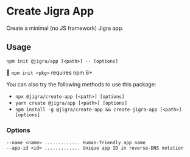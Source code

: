 # Create Jigra App

Create a minimal (no JS framework) Jigra app.

## Usage

```
npm init @jigra/app [<path>] -- [options]
```

:memo: `npm init <pkg>` requires npm 6+

You can also try the following methods to use this package:

- `npx @jigra/create-app [<path>] [options]`
- `yarn create @jigra/app [<path>] [options]`
- `npm install -g @jigra/create-app && create-jigra-app [<path>] [options]`

### Options

```
--name <name> ............. Human-friendly app name
--app-id <id> ............. Unique app ID in reverse-DNS notation
```
